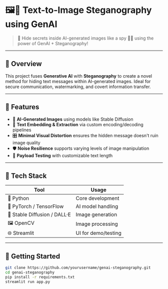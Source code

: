 # 🖼️🔐 Text-to-Image Steganography using GenAI

> 🎨 Hide secrets inside AI-generated images like a spy 🕵️‍♂️ using the power of GenAI + Steganography!

---

## 📌 Overview

This project fuses **Generative AI** with **Steganography** to create a novel method for hiding text messages within AI-generated images. Ideal for secure communication, watermarking, and covert information transfer.

---

## 🌟 Features

- 🧠 **AI-Generated Images** using models like Stable Diffusion
- 🧵 **Text Embedding & Extraction** via custom encoding/decoding pipelines
- 🎛️ **Minimal Visual Distortion** ensures the hidden message doesn't ruin image quality
- 🛡️ **Noise Resilience** supports varying levels of image manipulation
- 🧪 **Payload Testing** with customizable text length

---

## 🧰 Tech Stack

| Tool | Usage |
|------|-------|
| 🐍 Python | Core development |
| 🧠 PyTorch / TensorFlow | AI model handling |
| 🎨 Stable Diffusion / DALL·E | Image generation |
| 🖼️ OpenCV | Image processing |
| 🌐 Streamlit | UI for demo/testing |

---

## 🚀 Getting Started

```bash
git clone https://github.com/yourusername/genai-steganography.git
cd genai-steganography
pip install -r requirements.txt
streamlit run app.py
